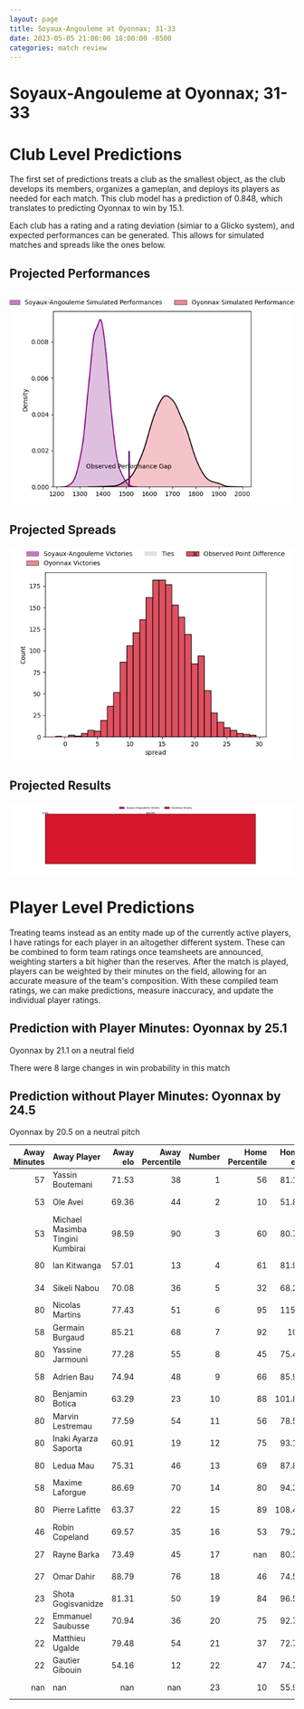 ```yaml
---  
layout: page  
title: Soyaux-Angouleme at Oyonnax; 31-33  
date: 2023-05-05 21:00:00 18:00:00 -0500  
categories: match review  
---
```

# Soyaux-Angouleme at Oyonnax; 31-33

# Club Level Predictions


The first set of predictions treats a club as the smallest object, as the club develops its members, organizes a gameplan, and deploys its players as needed for each match. This club model has a prediction of 0.848, which translates to predicting Oyonnax to win by 15.1.

Each club has a rating and a rating deviation (simiar to a Glicko system), and expected performances can be generated. This allows for simulated matches and spreads like the ones below.
## Projected Performances


![Projected Performances](plots/performances_2023-05-05-Oyonnax-Soyaux-Angouleme.png)
## Projected Spreads


![Projected Spreads](plots/spreads_2023-05-05-Oyonnax-Soyaux-Angouleme.png)
## Projected Results


![Projected Results](plots/resultbar_2023-05-05-Oyonnax-Soyaux-Angouleme.png)
# Player Level Predictions


Treating teams instead as an entity made up of the currently active players, I have ratings for each player in an altogether different system. These can be combined to form team ratings once teamsheets are announced, weighting starters a bit higher than the reserves. After the match is played, players can be weighted by their minutes on the field, allowing for an accurate measure of the team's composition. With these compiled team ratings, we can make predictions, measure inaccuracy, and update the individual player ratings.
## Prediction with Player Minutes: Oyonnax by 25.1


Oyonnax by 21.1 on a neutral field

There were 8 large changes in win probability in this match
## Prediction without Player Minutes: Oyonnax by 24.5


Oyonnax by 20.5 on a neutral pitch



|   Away Minutes | Away Player                      |   Away elo |   Away Percentile |   Number |   Home Percentile |   Home elo | Home Player         |   Home Minutes |
|---------------:|:---------------------------------|-----------:|------------------:|---------:|------------------:|-----------:|:--------------------|---------------:|
|             57 | Yassin Boutemani                 |      71.53 |                38 |        1 |                56 |      81.17 | Tommy Raynaud       |             52 |
|             53 | Ole Avei                         |      69.36 |                44 |        2 |                10 |      51.82 | Teddy Durand        |             57 |
|             53 | Michael Masimba Tingini Kumbirai |      98.59 |                90 |        3 |                60 |      80.78 | Thomas Laclayat     |             52 |
|             80 | Ian Kitwanga                     |      57.01 |                13 |        4 |                61 |      81.92 | Phoenix Battye      |             80 |
|             34 | Sikeli Nabou                     |      70.08 |                36 |        5 |                32 |      68.28 | Hugo Fabregue       |             57 |
|             80 | Nicolas Martins                  |      77.43 |                51 |        6 |                95 |     115.7  | Kevin Lebreton      |             80 |
|             58 | Germain Burgaud                  |      85.21 |                68 |        7 |                92 |     108    | Loïc Credoz         |             80 |
|             80 | Yassine Jarmouni                 |      77.28 |                55 |        8 |                45 |      75.41 | Filimo Taofifenua   |             49 |
|             58 | Adrien Bau                       |      74.94 |                48 |        9 |                66 |      85.96 | Charlie Cassang     |             63 |
|             80 | Benjamin Botica                  |      63.29 |                23 |       10 |                88 |     101.89 | Justin Bouraux      |             80 |
|             80 | Marvin Lestremau                 |      77.59 |                54 |       11 |                56 |      78.54 | Gavin Stark         |             80 |
|             80 | Inaki Ayarza Saporta             |      60.91 |                19 |       12 |                75 |      93.11 | Théo Millet         |             57 |
|             80 | Ledua Mau                        |      75.31 |                46 |       13 |                69 |      87.81 | Chris Farrell       |             80 |
|             58 | Maxime Laforgue                  |      86.69 |                70 |       14 |                80 |      94.37 | Joe Ravouvou        |             80 |
|             80 | Pierre Lafitte                   |      63.37 |                22 |       15 |                89 |     108.45 | Aurelien Callandret |             49 |
|             46 | Robin Copeland                   |      69.57 |                35 |       16 |                53 |      79.28 | Rory Grice          |             31 |
|             27 | Rayne Barka                      |      73.49 |                45 |       17 |               nan |      80.31 | Darren Sweetnam     |             31 |
|             27 | Omar Dahir                       |      88.79 |                76 |       18 |                46 |      74.54 | Adrien Bordenave    |             28 |
|             23 | Shota Gogisvanidze               |      81.31 |                50 |       19 |                84 |      96.54 | Thibault Berthaud   |             28 |
|             22 | Emmanuel Saubusse                |      70.94 |                36 |       20 |                75 |      92.74 | Steve Mafi          |             23 |
|             22 | Matthieu Ugalde                  |      79.48 |                54 |       21 |                37 |      72.74 | Florian Vialelle    |             23 |
|             22 | Gautier Gibouin                  |      54.16 |                12 |       22 |                47 |      74.71 | Benjamin Geledan    |             23 |
|            nan | nan                              |     nan    |               nan |       23 |                10 |      55.95 | Ilan El Khattabi    |             17 |

